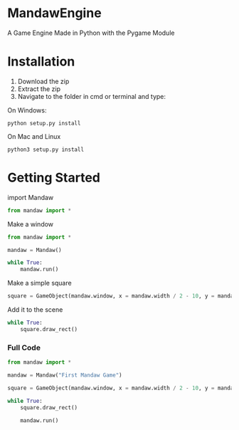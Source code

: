# MandawEngine
A Game Engine Made in Python with the Pygame Module

# Installation
1) Download the zip
2) Extract the zip
3) Navigate to the folder in cmd or terminal and type:

On Windows:
```
python setup.py install
```
On Mac and Linux
```
python3 setup.py install
```

# Getting Started
import Mandaw
```py
from mandaw import *
```

Make a window
```py
from mandaw import *

mandaw = Mandaw() 

while True:
    mandaw.run()
```
Make a simple square
```py
square = GameObject(mandaw.window, x = mandaw.width / 2 - 10, y = mandaw.height / 2 - 10, color = "red", width = 20, height = 20)
```
Add it to the scene
```py
while True:
    square.draw_rect()
```
### Full Code
```py
from mandaw import *

mandaw = Mandaw("First Mandaw Game")

square = GameObject(mandaw.window, x = mandaw.width / 2 - 10, y = mandaw.height / 2 - 10, color = "red", width = 20, height = 20)

while True:
    square.draw_rect()
    
    mandaw.run()
```

